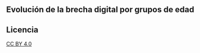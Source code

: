 ## Evolución de la brecha digital por grupos de edad

## Licencia

[CC BY 4.0](https://creativecommons.org/licenses/by/4.0/)

